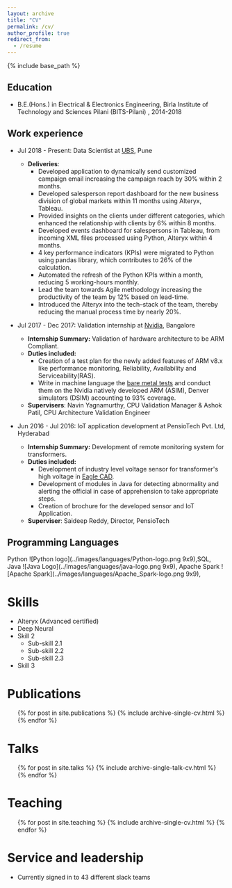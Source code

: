 ```yaml
---
layout: archive
title: "CV"
permalink: /cv/
author_profile: true
redirect_from:
  - /resume
---
```


{% include base_path %}

## Education
* B.E.(Hons.) in Electrical & Electronics Engineering, Birla Institute of Technology and Sciences Pilani (BITS-Pilani)
, 2014-2018

## Work experience
* Jul 2018 - Present: Data Scientist at [UBS](https://www.ubs.com/), Pune
  * **Deliveries**: 
    * Developed application to dynamically send customized campaign email increasing the campaign reach by 30% within 2 months.
    * Developed salesperson report dashboard for the new business division of global markets within 11 months using
     Alteryx, Tableau.
    * Provided insights on the clients under different categories, which enhanced the relationship with clients by 6% within 8 months.
    * Developed events dashboard for salespersons in Tableau, from incoming XML files processed using Python, Alteryx
     within 4 months.
    * 4 key performance indicators (KPIs) were migrated to Python using pandas library, which contributes to 26% of the calculation.
    * Automated the refresh of the Python KPIs within a month, reducing 5 working-hours monthly.
    * Lead the team towards Agile methodology increasing the productivity of the team by 12% based on lead-time.
    * Introduced the Alteryx into the tech–stack of the team, thereby reducing the manual process time by nearly 20%. 

* Jul 2017 - Dec 2017: Validation internship at [Nvidia](https://www.nvidia.com/en-in/), Bangalore
    * **Internship Summary:** Validation of hardware architecture to be ARM Compliant.
    * **Duties included:** 
        * Creation of a test plan for the newly added features of ARM v8.x like performance monitoring, Reliability, Availability and Serviceability(RAS). 
        * Write in machine language the [bare metal tests](https://en.wikipedia.org/wiki/Bare_machine) and conduct them on the Nvidia natively developed ARM (ASIM), Denver simulators (DSIM) accounting to 93% coverage.
    * **Supervisers**: Navin Yagnamurthy, CPU Validation Manager & Ashok Patil, CPU Architecture Validation Engineer
     
* Jun 2016 - Jul 2016: IoT application development at PensioTech Pvt. Ltd, Hyderabad
  * **Internship Summary:** Development of remote monitoring system for transformers.
  * **Duties included:** 
    * Development of industry level voltage sensor for transformer's high voltage in [Eagle CAD](http://eagle.autodesk.com/).
    * Development of modules in Java for detecting abnormality and alerting the official in case of
     apprehension to take appropriate steps.
    * Creation of brochure for the developed sensor and IoT Application.
  * **Superviser**: Saideep Reddy, Director, PensioTech
  
## Programming Languages
Python ![Python logo](../images/languages/Python-logo.png 9x9),SQL,  Java ![Java Logo](../images/languages/java-logo.png 9x9), Apache Spark ![Apache Spark](../images/languages/Apache_Spark-logo.png 9x9), 

Skills 
======
* Alteryx (Advanced certified)
* Deep Neural 
* Skill 2
  * Sub-skill 2.1
  * Sub-skill 2.2
  * Sub-skill 2.3
* Skill 3

Publications
======
  <ul>{% for post in site.publications %}
    {% include archive-single-cv.html %}
  {% endfor %}</ul>
  
Talks
======
  <ul>{% for post in site.talks %}
    {% include archive-single-talk-cv.html %}
  {% endfor %}</ul>
  
Teaching
======
  <ul>{% for post in site.teaching %}
    {% include archive-single-cv.html %}
  {% endfor %}</ul>
  
Service and leadership
======
* Currently signed in to 43 different slack teams
